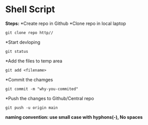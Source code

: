 # Shell Script

**Steps:**
*Create repo in Github
*Clone repo in local laptop
```
git clone repo http//
```
*Start devloping
```
git status
```
*Add the files to temp area
```
git add <filename>
```
*Commit the chamges
```
git commit -m "why-you-commited"
```
*Push the changes to Github/Central repo
``` 
git push -u origin main
```


**naming convention: use small case with hyphons(-), No spaces**